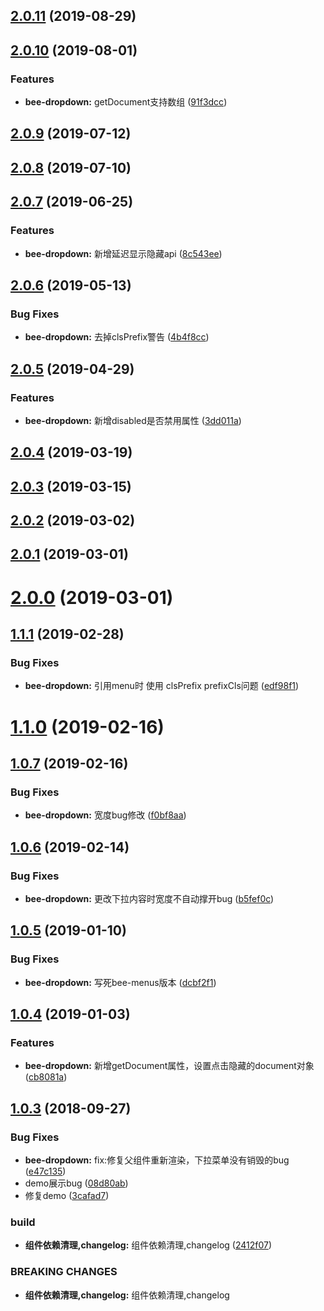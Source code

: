 <a name="2.0.11"></a>
## [2.0.11](https://github.com/tinper-bee/bee-dropdown/compare/v2.0.10...v2.0.11) (2019-08-29)



<a name="2.0.10"></a>
## [2.0.10](https://github.com/tinper-bee/bee-dropdown/compare/v2.0.9...v2.0.10) (2019-08-01)


### Features

* **bee-dropdown:** getDocument支持数组 ([91f3dcc](https://github.com/tinper-bee/bee-dropdown/commit/91f3dcc))



<a name="2.0.9"></a>
## [2.0.9](https://github.com/tinper-bee/bee-dropdown/compare/v2.0.8...v2.0.9) (2019-07-12)



<a name="2.0.8"></a>
## [2.0.8](https://github.com/tinper-bee/bee-dropdown/compare/v2.0.7...v2.0.8) (2019-07-10)



<a name="2.0.7"></a>
## [2.0.7](https://github.com/tinper-bee/bee-dropdown/compare/v2.0.6...v2.0.7) (2019-06-25)


### Features

* **bee-dropdown:** 新增延迟显示隐藏api ([8c543ee](https://github.com/tinper-bee/bee-dropdown/commit/8c543ee))



<a name="2.0.6"></a>
## [2.0.6](https://github.com/tinper-bee/bee-dropdown/compare/v2.0.5...v2.0.6) (2019-05-13)


### Bug Fixes

* **bee-dropdown:** 去掉clsPrefix警告 ([4b4f8cc](https://github.com/tinper-bee/bee-dropdown/commit/4b4f8cc))



<a name="2.0.5"></a>
## [2.0.5](https://github.com/tinper-bee/bee-dropdown/compare/v2.0.4...v2.0.5) (2019-04-29)


### Features

* **bee-dropdown:** 新增disabled是否禁用属性 ([3dd011a](https://github.com/tinper-bee/bee-dropdown/commit/3dd011a))



<a name="2.0.4"></a>
## [2.0.4](https://github.com/tinper-bee/bee-dropdown/compare/v2.0.3...v2.0.4) (2019-03-19)



<a name="2.0.3"></a>
## [2.0.3](https://github.com/tinper-bee/bee-dropdown/compare/v2.0.2...v2.0.3) (2019-03-15)



<a name="2.0.2"></a>
## [2.0.2](https://github.com/tinper-bee/bee-dropdown/compare/v2.0.1...v2.0.2) (2019-03-02)



<a name="2.0.1"></a>
## [2.0.1](https://github.com/tinper-bee/bee-dropdown/compare/v2.0.0...v2.0.1) (2019-03-01)



<a name="2.0.0"></a>
# [2.0.0](https://github.com/tinper-bee/bee-dropdown/compare/v1.1.1...v2.0.0) (2019-03-01)



<a name="1.1.1"></a>
## [1.1.1](https://github.com/tinper-bee/bee-dropdown/compare/v1.1.0...v1.1.1) (2019-02-28)


### Bug Fixes

* **bee-dropdown:** 引用menu时 使用 clsPrefix prefixCls问题 ([edf98f1](https://github.com/tinper-bee/bee-dropdown/commit/edf98f1))



<a name="1.1.0"></a>
# [1.1.0](https://github.com/tinper-bee/bee-dropdown/compare/v1.0.7...v1.1.0) (2019-02-16)



<a name="1.0.7"></a>
## [1.0.7](https://github.com/tinper-bee/bee-dropdown/compare/v1.0.6...v1.0.7) (2019-02-16)


### Bug Fixes

* **bee-dropdown:** 宽度bug修改 ([f0bf8aa](https://github.com/tinper-bee/bee-dropdown/commit/f0bf8aa))



<a name="1.0.6"></a>
## [1.0.6](https://github.com/tinper-bee/bee-dropdown/compare/v1.0.5...v1.0.6) (2019-02-14)


### Bug Fixes

* **bee-dropdown:** 更改下拉内容时宽度不自动撑开bug ([b5fef0c](https://github.com/tinper-bee/bee-dropdown/commit/b5fef0c))



<a name="1.0.5"></a>
## [1.0.5](https://github.com/tinper-bee/bee-dropdown/compare/v1.0.4...v1.0.5) (2019-01-10)


### Bug Fixes

* **bee-dropdown:** 写死bee-menus版本 ([dcbf2f1](https://github.com/tinper-bee/bee-dropdown/commit/dcbf2f1))



<a name="1.0.4"></a>
## [1.0.4](https://github.com/tinper-bee/bee-dropdown/compare/v1.0.3...v1.0.4) (2019-01-03)


### Features

* **bee-dropdown:** 新增getDocument属性，设置点击隐藏的document对象 ([cb8081a](https://github.com/tinper-bee/bee-dropdown/commit/cb8081a))



<a name="1.0.3"></a>
## [1.0.3](https://github.com/tinper-bee/bee-dropdown/compare/2412f07...v1.0.3) (2018-09-27)


### Bug Fixes

* **bee-dropdown:** fix:修复父组件重新渲染，下拉菜单没有销毁的bug ([e47c135](https://github.com/tinper-bee/bee-dropdown/commit/e47c135))
* demo展示bug ([08d80ab](https://github.com/tinper-bee/bee-dropdown/commit/08d80ab))
* 修复demo ([3cafad7](https://github.com/tinper-bee/bee-dropdown/commit/3cafad7))


### build

* **组件依赖清理,changelog:** 组件依赖清理,changelog ([2412f07](https://github.com/tinper-bee/bee-dropdown/commit/2412f07))


### BREAKING CHANGES

* **组件依赖清理,changelog:** 组件依赖清理,changelog



